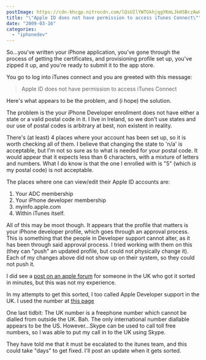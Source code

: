 ```yaml
---
postImage: https://cdn-bhcgp.nitrocdn.com/lQsUIlYWTGkhjqgYKmLJkHSBczAwGDPM/assets/static/optimized/rev-f8d7f54/wp-content/uploads/2018/07/tapadoo_background_linkedin.png.webp
title: "\"Apple ID does not have permission to access iTunes Connect\""
date: "2009-03-16"
categories: 
  - "iphonedev"
---
```


So...you've written your iPhone application, you've gone through the process of getting the certificates, and provisioning profile set up, you've zipped it up, and you're ready to submit it to the app store.

You go to log into iTunes connect and you are greeted with this message:

> Apple ID does not have permission to access iTunes Connect

Here's what appears to be the problem, and (i hope) the solution.

The problem is the your iPhone Developer enrollment does not have either a state or a valid postal code in it. I live in Ireland, so we don't use states and our use of postal codes is arbitrary at best, non existent in reality.

There's (at least) 4 places where your account has been set up, so it is worth checking all of them. I believe that changing the state to 'n/a' is acceptable, but I'm not so sure as to what is needed for your postal code. It would appear that it expects less than 6 characters, with a mixture of letters and numbers. What I do know is that the one I enrolled with is "5" (which _is_ my postal code) is not acceptable.

The places where one can view/edit their Apple ID accounts are:

1. Your ADC membership
2. Your iPhone developer membership
3. myinfo.apple.com
4. Within iTunes itself.

All of this may be moot though. It appears that the profile that matters is your iPhone developer profile, which goes through an approval process. This is something that the people in Developer support cannot alter, as it has been through said approval process. I tried working with them on this (they can "push" an updated profile, but could not physically change it). Each of my changes above did not show up on their system, so they could not push it.

I did see a [post on an apple forum](http://discussions.apple.com/thread.jspa?messageID=7982928) for someone in the UK who got it sorted in minutes, but this was not my experience.

In my attempts to get this sorted, I too called Apple Developer support in the UK. I used the number at [this page](http://developer.apple.com/contact/phone.html)

One last tidbit: The UK number is a freephone number which cannot be dialled from outside the UK. Bah. The only international number diallable appears to be the US. However...Skype can be used to call toll free numbers, so I was able to put my call in to the UK using Skype.

They have told me that it must be escalated to the itunes team, and this could take "days" to get fixed. I'll post an update when it gets sorted.
